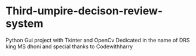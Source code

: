 # Third-umpire-decison-review-system
Python Gui project with Tkinter and OpenCv
 Dedicated in  the name of DRS king MS dhoni
 and special thanks to Codewithharry
